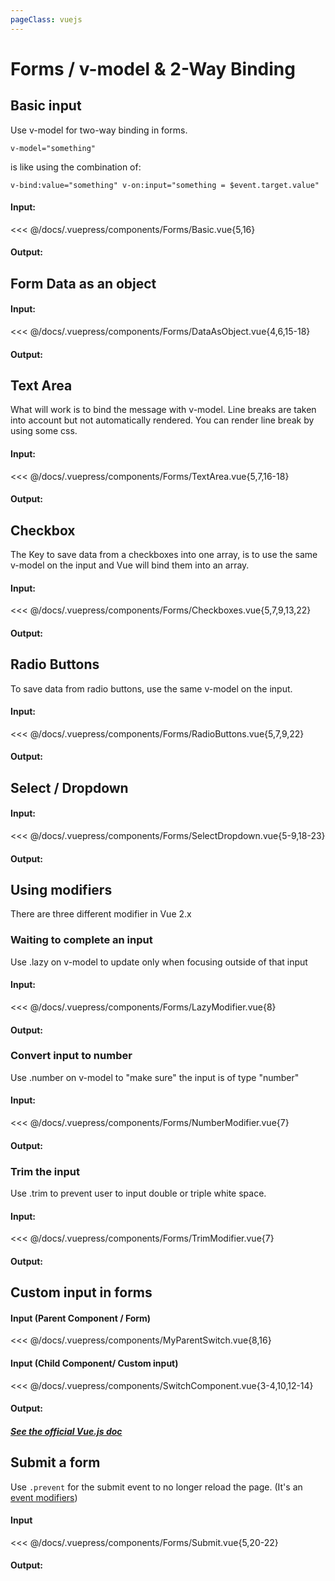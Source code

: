 ```yaml
---
pageClass: vuejs
---
```


# Forms / v-model & 2-Way Binding

## Basic input

Use v-model for two-way binding in forms.

`v-model="something"`

is like using the combination of:

`v-bind:value="something" v-on:input="something = $event.target.value"`

#### Input:

<<< @/docs/.vuepress/components/Forms/Basic.vue{5,16}

#### Output:

<Forms-Basic />

## Form Data as an object

#### Input:

<<< @/docs/.vuepress/components/Forms/DataAsObject.vue{4,6,15-18}

#### Output:

<Forms-DataAsObject />

## Text Area

What will work is to bind the message with v-model.
Line breaks are taken into account but not automatically rendered.
You can render line break by using some css.

#### Input:

<<< @/docs/.vuepress/components/Forms/TextArea.vue{5,7,16-18}

#### Output:

<Forms-TextArea />

## Checkbox

The Key to save data from a checkboxes into one array, is to use the same v-model on the input and Vue will bind them into an array.

#### Input:

<<< @/docs/.vuepress/components/Forms/Checkboxes.vue{5,7,9,13,22}

#### Output:

<Forms-Checkboxes />

## Radio Buttons

To save data from radio buttons, use the same v-model on the input.

#### Input:

<<< @/docs/.vuepress/components/Forms/RadioButtons.vue{5,7,9,22}

#### Output:

<Forms-RadioButtons />

## Select / Dropdown

#### Input:

<<< @/docs/.vuepress/components/Forms/SelectDropdown.vue{5-9,18-23}

#### Output:

<Forms-SelectDropdown />

## Using modifiers

There are three different modifier in Vue 2.x

### Waiting to complete an input

Use .lazy on v-model to update only when focusing outside of that input

#### Input:

<<< @/docs/.vuepress/components/Forms/LazyModifier.vue{8}

#### Output:

<Forms-LazyModifier />

### Convert input to number

Use .number on v-model to "make sure" the input is of type "number"

#### Input:

<<< @/docs/.vuepress/components/Forms/NumberModifier.vue{7}

#### Output:

<Forms-NumberModifier />

### Trim the input

Use .trim to prevent user to input double or triple white space.

#### Input:

<<< @/docs/.vuepress/components/Forms/TrimModifier.vue{7}

#### Output:

<Forms-TrimModifier />

## Custom input in forms

#### Input (Parent Component / Form)

<<< @/docs/.vuepress/components/MyParentSwitch.vue{8,16}

#### Input (Child Component/ Custom input)

<<< @/docs/.vuepress/components/SwitchComponent.vue{3-4,10,12-14}

#### Output:

<myParentSwitch />

##### [See the official Vue.js doc](https://vuejs.org/v2/guide/forms.html)

## Submit a form

Use `.prevent` for the submit event to no longer reload the page. (It's an [event modifiers](/vuejs-events))

#### Input

<<< @/docs/.vuepress/components/Forms/Submit.vue{5,20-22}

#### Output:

<Forms-Submit />
